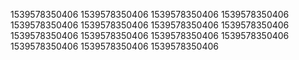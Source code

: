1539578350406
1539578350406
1539578350406
1539578350406
1539578350406
1539578350406
1539578350406
1539578350406
1539578350406
1539578350406
1539578350406
1539578350406
1539578350406
1539578350406
1539578350406